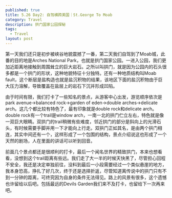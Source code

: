 ```yaml
---
published: true
title: 5.26 Day2: 自驾横跨美国｜St.George To Moab
category: Travel
description: 拱门国家公园探秘
tags: 
  - Travel
layout: post
---
```

第一天我们还只是初步被峡谷地貌震撼了一番，第二天我们自驾到了Moab城，此番的目的地是Arches National Park，也就是拱门国家公园。一进入公园，我们更加近距离地接触到周围耸立的巨大岩石。之所以叫拱门，就是因为公园内的石头很多都是一个拱门的形状，这种地貌特征十分独特。还有一种地质结构叫Moab fault，这个断层是盐构造也就是盐沉积物的结果，该地区下面的盐沉积物由于巨大压力溶解，导致覆盖在盐层上的岩石下沉并形成凹陷。

由于时间有限，我们打卡了一些知名的景点，从游客中心出发，游览顺序依次是park avenue->balanced rock->garden of eden->double arches->delicate arch。这几个都比较有特色了，最有印象就是double rock和delicate arch。double rock有一个trail是window arch，一南一北的拱门伫立左右，特色就是像一双巨大眼睛。双拱门的trail稍微有些难度，邻近拱门的部分是斜向上的光滑石头，有时候需要手脚并用一下才能向上行走。双拱门正如其名，是由两个拱门相连，其实中间还有一个，这样形成了一个包围的结构，景点介绍说这也形成了一个天然的剧场，人在里面的讲话可以听到回音。

前面几个景点都还是很顺利的打卡，最后一个闻名世界的精致拱门，本来也想看看，没想到这个trail距离有些远。我们走了大一半的时候天快黑了，尽管担心回程不安全，我还是决定单独前往，没料到最后一小段需要经过一个类似悬崖的地方，我本身恐高，挣扎了好几次，终于还是选择折返，尽管知道离传说中的拱门只有不到一分钟的距离，可终究因为自身的条件无法得见。路上的风景有很多，这个遗憾也许留给以后吧。包括最远的Devils Garden我们来不及打卡，也留给下一次再来吧。

